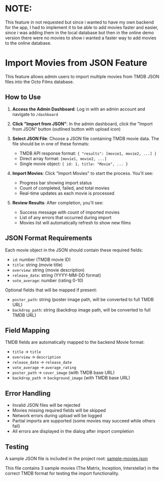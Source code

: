 # NOTE:

This feature in not requested but since i wanted to have my own backend for the app, I had to implement it to be able to add movies faster and easier, since i was adding them in the local database but then in the online demo version there were no movies to show i wanted a faster way to add movies to the online database.

# Import Movies from JSON Feature

This feature allows admin users to import multiple movies from TMDB JSON files into the Octo Films database.

## How to Use

1. **Access the Admin Dashboard**: Log in with an admin account and navigate to `/dashboard`

2. **Click "Import from JSON"**: In the admin dashboard, click the "Import from JSON" button (outlined button with upload icon)

3. **Select JSON File**: Choose a JSON file containing TMDB movie data. The file should be in one of these formats:
   - TMDB API response format: `{ "results": [movie1, movie2, ...] }`
   - Direct array format: `[movie1, movie2, ...]`
   - Single movie object: `{ id: 1, title: "Movie", ... }`

4. **Import Movies**: Click "Import Movies" to start the process. You'll see:
   - Progress bar showing import status
   - Count of completed, failed, and total movies
   - Real-time updates as each movie is processed

5. **Review Results**: After completion, you'll see:
   - Success message with count of imported movies
   - List of any errors that occurred during import
   - Movies list will automatically refresh to show new films

## JSON Format Requirements

Each movie object in the JSON should contain these required fields:
- `id`: number (TMDB movie ID)
- `title`: string (movie title)
- `overview`: string (movie description)
- `release_date`: string (YYYY-MM-DD format)
- `vote_average`: number (rating 0-10)

Optional fields that will be mapped if present:
- `poster_path`: string (poster image path, will be converted to full TMDB URL)
- `backdrop_path`: string (backdrop image path, will be converted to full TMDB URL)

## Field Mapping

TMDB fields are automatically mapped to the backend Movie format:
- `title` → `title`
- `overview` → `description`
- `release_date` → `release_date`
- `vote_average` → `average_rating`
- `poster_path` → `cover_image` (with TMDB base URL)
- `backdrop_path` → `background_image` (with TMDB base URL)

## Error Handling

- Invalid JSON files will be rejected
- Movies missing required fields will be skipped
- Network errors during upload will be logged
- Partial imports are supported (some movies may succeed while others fail)
- All errors are displayed in the dialog after import completion

## Testing

A sample JSON file is included in the project root: [sample-movies.json](./sample-movies.json)

This file contains 3 sample movies (The Matrix, Inception, Interstellar) in the correct TMDB format for testing the import functionality.

